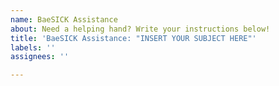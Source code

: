 ```yaml
---
name: BaeSICK Assistance
about: Need a helping hand? Write your instructions below!
title: 'BaeSICK Assistance: "INSERT YOUR SUBJECT HERE"'
labels: ''
assignees: ''

---
```



